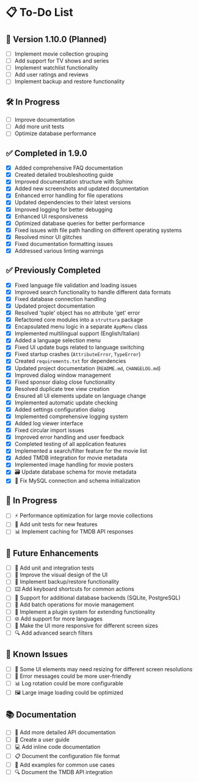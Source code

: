 # 📋 To-Do List

## 🚀 Version 1.10.0 (Planned)
- [ ] Implement movie collection grouping
- [ ] Add support for TV shows and series
- [ ] Implement watchlist functionality
- [ ] Add user ratings and reviews
- [ ] Implement backup and restore functionality

## 🛠️ In Progress
- [ ] Improve documentation
- [ ] Add more unit tests
- [ ] Optimize database performance

## ✅ Completed in 1.9.0
- [x] Added comprehensive FAQ documentation
- [x] Created detailed troubleshooting guide
- [x] Improved documentation structure with Sphinx
- [x] Added new screenshots and updated documentation
- [x] Enhanced error handling for file operations
- [x] Updated dependencies to their latest versions
- [x] Improved logging for better debugging
- [x] Enhanced UI responsiveness
- [x] Optimized database queries for better performance
- [x] Fixed issues with file path handling on different operating systems
- [x] Resolved minor UI glitches
- [x] Fixed documentation formatting issues
- [x] Addressed various linting warnings

## ✅ Previously Completed
- [x] Fixed language file validation and loading issues
- [x] Improved search functionality to handle different data formats
- [x] Fixed database connection handling
- [x] Updated project documentation
- [x] Resolved 'tuple' object has no attribute 'get' error
- [x] Refactored core modules into a `struttura` package
- [x] Encapsulated menu logic in a separate `AppMenu` class
- [x] Implemented multilingual support (English/Italian)
- [x] Added a language selection menu
- [x] Fixed UI update bugs related to language switching
- [x] Fixed startup crashes (`AttributeError`, `TypeError`)
- [x] Created `requirements.txt` for dependencies
- [x] Updated project documentation (`README.md`, `CHANGELOG.md`)
- [x] Improved dialog window management
- [x] Fixed sponsor dialog close functionality
- [x] Resolved duplicate tree view creation
- [x] Ensured all UI elements update on language change
- [x] Implemented automatic update checking
- [x] Added settings configuration dialog
- [x] Implemented comprehensive logging system
- [x] Added log viewer interface
- [x] Fixed circular import issues
- [x] Improved error handling and user feedback
- [x] Completed testing of all application features
- [x] Implemented a search/filter feature for the movie list
- [x] Added TMDB integration for movie metadata
- [x] Implemented image handling for movie posters
- [x] 🗃️ Update database schema for movie metadata
- [x] 🔄 Fix MySQL connection and schema initialization

## 🚧 In Progress
- [ ] ⚡ Performance optimization for large movie collections
- [ ] 🧪 Add unit tests for new features
- [ ] 📊 Implement caching for TMDB API responses

## 🔮 Future Enhancements
- [ ] 🧪 Add unit and integration tests
- [ ] 🎨 Improve the visual design of the UI
- [ ] 💾 Implement backup/restore functionality
- [ ] ⌨️ Add keyboard shortcuts for common actions
- [ ] 💾 Support for additional database backends (SQLite, PostgreSQL)
- [ ] 🔄 Add batch operations for movie management
- [ ] 🧩 Implement a plugin system for extending functionality
- [ ] 🌐 Add support for more languages
- [ ] 📱 Make the UI more responsive for different screen sizes
- [ ] 🔍 Add advanced search filters

## 🐛 Known Issues
- [ ] 📱 Some UI elements may need resizing for different screen resolutions
- [ ] 💬 Error messages could be more user-friendly
- [ ] 📊 Log rotation could be more configurable
- [ ] 🖼️ Large image loading could be optimized

## 📚 Documentation
- [ ] 📄 Add more detailed API documentation
- [ ] 📖 Create a user guide
- [ ] 💻 Add inline code documentation
- [ ] 📋 Document the configuration file format
- [ ] 📝 Add examples for common use cases
- [ ] 🔍 Document the TMDB API integration
